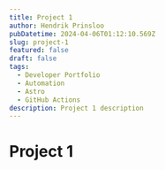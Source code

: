 ```yaml
---
title: Project 1
author: Hendrik Prinsloo
pubDatetime: 2024-04-06T01:12:10.569Z
slug: project-1
featured: false
draft: false
tags:
  - Developer Portfolio
  - Automation
  - Astro
  - GitHub Actions
description: Project 1 description
---
```


# Project 1
